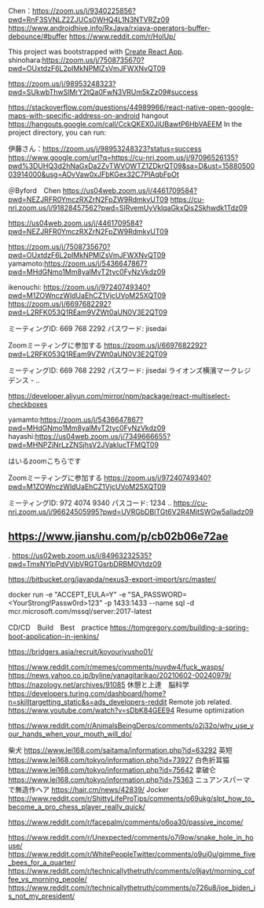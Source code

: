 
Chen：https://zoom.us/j/9340225856?pwd=RnF3SVNLZ2ZJUCs0WHQ4L1N3NTVRZz09
https://www.androidhive.info/RxJava/rxjava-operators-buffer-debounce/#buffer
https://www.reddit.com/r/HolUp/


This project was bootstrapped with [Create React App](https://github.com/facebook/create-react-app).
shinohara:https://zoom.us/j/7508735670?pwd=OUxtdzF6L2plMkNPMlZsVmJFWXNvQT09

https://zoom.us/j/98953248323?pwd=SUkwbThwSlMrY2tQa0FwN3VRUm5kZz09#success

https://stackoverflow.com/questions/44989966/react-native-open-google-maps-with-specific-address-on-android
hangout
https://hangouts.google.com/call/CckQKEX0JiUBawtP6HbVAEEM
In the project directory, you can run:

伊藤さん：https://zoom.us/j/98953248323?status=success
https://www.google.com/url?q=https://cu-nri.zoom.us/j/97096526135?pwd%3DUHQ3d2hNaGxDa2ZvTWVOWTZ1ZDkrQT09&sa=D&ust=1588050003914000&usg=AOvVaw0xJFbKGex32C7PlAqbFpOt


＠Byford　Chen
https://us04web.zoom.us/j/4461709584?pwd=NEZJRFR0YmczRXZrN2FpZW9RdmkvUT09
https://cu-nri.zoom.us/j/91828457562?pwd=SlRvemUyVklqaGkxQis2Skhwdk1Tdz09   



https://us04web.zoom.us/j/4461709584?pwd=NEZJRFR0YmczRXZrN2FpZW9RdmkvUT09



https://zoom.us/j/7508735670?pwd=OUxtdzF6L2plMkNPMlZsVmJFWXNvQT09
yamamoto:https://zoom.us/j/5436647867?pwd=MHdGNmo1Mm8yalMvT2tyc0FyNzVkdz09


ikenouchi:
https://zoom.us/j/97240749340?pwd=M1ZOWnczWldUaEhCZ1VjcUVoM25XQT09
https://zoom.us/j/6697682292?pwd=L2RFK053Q1REam9VZWt0aUN0V3E2QT09

ミーティングID: 669 768 2292
パスワード: jisedai

Zoomミーティングに参加する
https://zoom.us/j/6697682292?pwd=L2RFK053Q1REam9VZWt0aUN0V3E2QT09

ミーティングID: 669 768 2292
パスワード: jisedai
ライオンズ横濱マークレジデンス -
..

https://developer.aliyun.com/mirror/npm/package/react-multiselect-checkboxes

yamamto:https://zoom.us/j/5436647867?pwd=MHdGNmo1Mm8yalMvT2tyc0FyNzVkdz09
hayashi:https://us04web.zoom.us/j/7349666655?pwd=MHNPZjNrLzZNSjhsV2JVaklucTFMQT09


はいるzoomこちらです

Zoomミーティングに参加する
https://zoom.us/j/97240749340?pwd=M1ZOWnczWldUaEhCZ1VjcUVoM25XQT09

ミーティングID: 972 4074 9340
パスコード: 1234
..
 https://cu-nri.zoom.us/j/96624505995?pwd=UVRGbDBlTGt6V2R4MitSWGw5alladz09
 
 https://www.jianshu.com/p/cb02b06e72ae
 --
 .
 https://us02web.zoom.us/j/84963232535?pwd=TmxNYlpPdVVjbVRGTGsrbDRBM0Vtdz09
 
 
 https://bitbucket.org/javapda/nexus3-export-import/src/master/

docker run -e "ACCEPT_EULA=Y" -e "SA_PASSWORD=<YourStrong!Passw0rd>123" -p 1433:1433 --name sql -d mcr.microsoft.com/mssql/server:2017-latest


CD/CD　Build　Best　practice
https://tomgregory.com/building-a-spring-boot-application-in-jenkins/
 
https://bridgers.asia/recruit/koyouriyusho01/

https://www.reddit.com/r/memes/comments/nuydw4/fuck_wasps/
https://news.yahoo.co.jp/byline/yanagitarikao/20210602-00240979/
https://nazology.net/archives/91085  休憩と上達　脳科学
https://developers.turing.com/dashboard/home?n=skilltargetting_static&s=ads_developers-reddit Remote job related.
https://www.youtube.com/watch?v=sDbK84GEE94 Resume optimization


https://www.reddit.com/r/AnimalsBeingDerps/comments/o2j32o/why_use_your_hands_when_your_mouth_will_do/

柴犬 https://www.lei168.com/saitama/information.php?id=63292 
英短 https://www.lei168.com/tokyo/information.php?id=73927
白色折耳猫 https://www.lei168.com/tokyo/information.php?id=75642
拿破仑 https://www.lei168.com/tokyo/information.php?id=75363
ニュアンスパーマで無造作ヘア  https://hair.cm/news/42839/
Jocker https://www.reddit.com/r/ShittyLifeProTips/comments/o69ukg/slpt_how_to_become_a_pro_chess_player_really_quick/

https://www.reddit.com/r/facepalm/comments/o6oa30/passive_income/

https://www.reddit.com/r/Unexpected/comments/o7i9ow/snake_hole_in_house/
https://www.reddit.com/r/WhitePeopleTwitter/comments/o9uj0u/gimme_five_bees_for_a_quarter/
https://www.reddit.com/r/technicallythetruth/comments/o9jayt/morning_coffee_vs_morning_people/
https://www.reddit.com/r/technicallythetruth/comments/o726u8/joe_biden_is_not_my_president/
